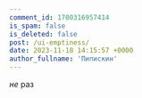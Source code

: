 ```yaml
---
comment_id: 1700316957414
is_spam: false
is_deleted: false
post: /ui-emptiness/
date: 2023-11-18 14:15:57 +0000
author_fullname: 'Пипискин'
---
```


*не* раз
